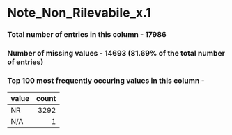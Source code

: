 
# Note_Non_Rilevabile_x.1

### Total number of entries in this column - 17986

### Number of missing values - 14693 (81.69% of the total number of entries)

### Top 100 most frequently occuring values in this column -

| value   |   count |
|:--------|--------:|
| NR      |    3292 |
| N/A     |       1 |
